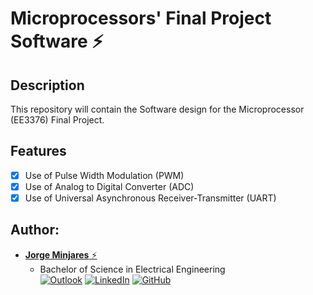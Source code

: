 # Microprocessors' Final Project Software :zap:

## **Description**
This repository will contain the Software design for the Microprocessor (EE3376) Final Project.
## **Features**
- [x] Use of Pulse Width Modulation (PWM)
- [x] Use of Analog to Digital Converter (ADC)
- [x] Use of Universal Asynchronous Receiver-Transmitter (UART)

## **Author:**
* [**Jorge Minjares** :zap:](https://github.com/JorgeMinjares)<br>
  * Bachelor of Science in Electrical Engineering<br>
[![Outlook](https://img.shields.io/badge/Microsoft_Outlook-0078D4?style=for-the-badge&logo=microsoft-outlook&logoColor=white&style=flat)](mailto:jminjares5@miners.utep.edu) 
[![LinkedIn](https://img.shields.io/badge/LinkedIn-0077B5?style=for-the-badge&logo=linkedin&logoColor=white&style=flat)](https://www.linkedin.com/in/jorge-minjares/) [![GitHub](https://img.shields.io/badge/GitHub-100000?style=for-the-badge&logo=github&logoColor=white&style=flat)](https://github.com/JorgeMinjares)